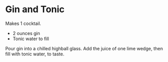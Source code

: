 # Gin and Tonic

Makes 1 cocktail.

- 2 ounces gin
- Tonic water to fill

Pour gin into a chilled highball glass. Add the juice of one lime wedge, then fill with tonic water, to taste.

